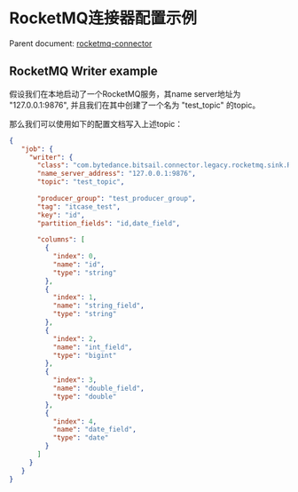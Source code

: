 # RocketMQ连接器配置示例

Parent document: [rocketmq-connector](./rocketmq.md)


## RocketMQ Writer example

假设我们在本地启动了一个RocketMQ服务，其name server地址为 "127.0.0.1:9876", 并且我们在其中创建了一个名为 "test_topic" 的topic。

那么我们可以使用如下的配置文档写入上述topic：


```json
{
   "job": {
     "writer": {
       "class": "com.bytedance.bitsail.connector.legacy.rocketmq.sink.RocketMQOutputFormat",
       "name_server_address": "127.0.0.1:9876",
       "topic": "test_topic",
       
       "producer_group": "test_producer_group",
       "tag": "itcase_test",
       "key": "id",
       "partition_fields": "id,date_field",
       
       "columns": [
         {
           "index": 0,
           "name": "id",
           "type": "string"
         },
         {
           "index": 1,
           "name": "string_field",
           "type": "string"
         },
         {
           "index": 2,
           "name": "int_field",
           "type": "bigint"
         },
         {
           "index": 3,
           "name": "double_field",
           "type": "double"
         },
         {
           "index": 4,
           "name": "date_field",
           "type": "date"
         }
       ]
     }
   }
}
```